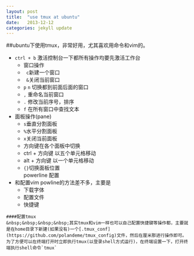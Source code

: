 ```yaml
---
layout: post
title:  "use tmux at ubuntu"
date:   2013-12-12 
categories: jekyll update
---
```

##ubuntu下使用tmux，非常好用，尤其喜欢用命令和vim的。 
   
- `ctrl + b` 激活控制台一下都所有操作均要先激活工作台   
  - 窗口操作  
   - ` c`新建一个窗口  
   - ` &`关闭当前窗口  
   - ` p ` ` n ` 切换都到前面后面的窗口  
   - `,` 重命名当前窗口  
   - `.` 修改当前序号，排序  
   - ` f ` 在所有窗口中查找文本     
 - 面板操作(pane)    
   - `s`垂直分割面板  
   - `%`水平分割面板  
   - `x`关闭当前面板  
   - 方向键在各个面板中切换    
   - ctrl + 方向键 以五个单元格移动    
   - alt + 方向键 以一个单元格移动    
   - `{}`切换面板位置    
powerline 配置   
  - 和配置vim powline的方法差不多，主要是   
    - 下载字体  
    - 配置文件  
    - 快捷键     
```全屏(屏太小，所以一般<F11>全屏开发)       
####配置tmux  
&nbsp;&nbsp;&nbsp;&nbsp;其实tmux和vim一样也可以自己配置快捷键等操作都，主要就是在home目录下新建(如果没有)一个[.tmux_conf](https://github.com/polandeme/tmux_config)文件，然后在厘米那进行操作即可。  
为了方便可以在终端打开时立即执行tmux(以登录shell方式运行)，在终端设置一下，打开终端执行shell命令`tmux`  
